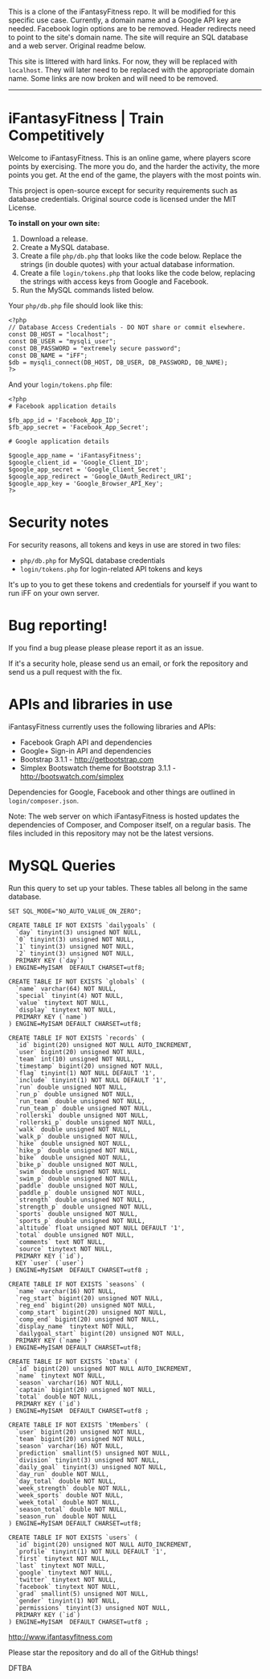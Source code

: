 This is a clone of the iFantasyFitness repo. It will be modified for this specific use case. Currently, a domain name and a Google API key are needed. Facebook login options are to be removed. Header redirects need to point to the site's domain name. The site will require an SQL database and a web server. Original readme below.

This site is littered with hard links. For now, they will be replaced with `localhost`. They will later need to be replaced with the appropriate domain name.
Some links are now broken and will need to be removed.

***

iFantasyFitness | Train Competitively
===============
Welcome to iFantasyFitness. This is an online game, where players score points by exercising. The more you do, and the harder the activity, the more points you get. At the end of the game, the players with the most points win.

This project is open-source except for security requirements such as database credentials. Original source code is licensed under the MIT License.

**To install on your own site:**

1. Download a release.
2. Create a MySQL database.
3. Create a file `php/db.php` that looks like the code below. Replace the strings (in double quotes) with your actual database information.
4. Create a file `login/tokens.php` that looks like the code below, replacing the strings with access keys from Google and Facebook.
5. Run the MySQL commands listed below.

Your `php/db.php` file should look like this:

	<?php
    // Database Access Credentials - DO NOT share or commit elsewhere.
    const DB_HOST = "localhost";
    const DB_USER = "mysqli_user";
    const DB_PASSWORD = "extremely secure password";
    const DB_NAME = "iFF";
    $db = mysqli_connect(DB_HOST, DB_USER, DB_PASSWORD, DB_NAME);
    ?>

And your `login/tokens.php` file:

	<?php
	# Facebook application details
	
	$fb_app_id = 'Facebook_App_ID';
	$fb_app_secret = 'Facebook_App_Secret';
	
	# Google application details
	
	$google_app_name = 'iFantasyFitness';
	$google_client_id = 'Google_Client_ID';
	$google_app_secret = 'Google_Client_Secret';
	$google_app_redirect = 'Google_OAuth_Redirect_URI';
	$google_app_key = 'Google_Browser_API_Key';
	?>

Security notes
==============
For security reasons, all tokens and keys in use are stored in two files:

- `php/db.php` for MySQL database credentials
- `login/tokens.php` for login-related API tokens and keys

It's up to you to get these tokens and credentials for yourself if you want to run iFF on your own server.

Bug reporting!
==============
If you find a bug please please please report it as an issue.

If it's a security hole, please send us an email, or fork the repository and send us a pull request with the fix.

APIs and libraries in use
=========================
iFantasyFitness currently uses the following libraries and APIs:

- Facebook Graph API and dependencies
- Google+ Sign-in API and dependencies
- Bootstrap 3.1.1 - http://getbootstrap.com
- Simplex Bootswatch theme for Bootstrap 3.1.1 - http://bootswatch.com/simplex 

Dependencies for Google, Facebook and other things are outlined in `login/composer.json`.

Note: The web server on which iFantasyFitness is hosted updates the dependencies of Composer, and Composer itself, on a regular basis. The files included in this repository may not be the latest versions.

MySQL Queries
=============
Run this query to set up your tables. These tables all belong in the same database.

	SET SQL_MODE="NO_AUTO_VALUE_ON_ZERO";
	
	CREATE TABLE IF NOT EXISTS `dailygoals` (
	  `day` tinyint(3) unsigned NOT NULL,
	  `0` tinyint(3) unsigned NOT NULL,
	  `1` tinyint(3) unsigned NOT NULL,
	  `2` tinyint(3) unsigned NOT NULL,
	  PRIMARY KEY (`day`)
	) ENGINE=MyISAM  DEFAULT CHARSET=utf8;
	
	CREATE TABLE IF NOT EXISTS `globals` (
	  `name` varchar(64) NOT NULL,
	  `special` tinyint(4) NOT NULL,
	  `value` tinytext NOT NULL,
	  `display` tinytext NOT NULL,
	  PRIMARY KEY (`name`)
	) ENGINE=MyISAM DEFAULT CHARSET=utf8;
	
	CREATE TABLE IF NOT EXISTS `records` (
	  `id` bigint(20) unsigned NOT NULL AUTO_INCREMENT,
	  `user` bigint(20) unsigned NOT NULL,
	  `team` int(10) unsigned NOT NULL,
	  `timestamp` bigint(20) unsigned NOT NULL,
	  `flag` tinyint(1) NOT NULL DEFAULT '1',
	  `include` tinyint(1) NOT NULL DEFAULT '1',
	  `run` double unsigned NOT NULL,
	  `run_p` double unsigned NOT NULL,
	  `run_team` double unsigned NOT NULL,
	  `run_team_p` double unsigned NOT NULL,
	  `rollerski` double unsigned NOT NULL,
	  `rollerski_p` double unsigned NOT NULL,
	  `walk` double unsigned NOT NULL,
	  `walk_p` double unsigned NOT NULL,
	  `hike` double unsigned NOT NULL,
	  `hike_p` double unsigned NOT NULL,
	  `bike` double unsigned NOT NULL,
	  `bike_p` double unsigned NOT NULL,
	  `swim` double unsigned NOT NULL,
	  `swim_p` double unsigned NOT NULL,
	  `paddle` double unsigned NOT NULL,
	  `paddle_p` double unsigned NOT NULL,
	  `strength` double unsigned NOT NULL,
	  `strength_p` double unsigned NOT NULL,
	  `sports` double unsigned NOT NULL,
	  `sports_p` double unsigned NOT NULL,
	  `altitude` float unsigned NOT NULL DEFAULT '1',
	  `total` double unsigned NOT NULL,
	  `comments` text NOT NULL,
	  `source` tinytext NOT NULL,
	  PRIMARY KEY (`id`),
	  KEY `user` (`user`)
	) ENGINE=MyISAM  DEFAULT CHARSET=utf8 ;
	
	CREATE TABLE IF NOT EXISTS `seasons` (
	  `name` varchar(16) NOT NULL,
	  `reg_start` bigint(20) unsigned NOT NULL,
	  `reg_end` bigint(20) unsigned NOT NULL,
	  `comp_start` bigint(20) unsigned NOT NULL,
	  `comp_end` bigint(20) unsigned NOT NULL,
	  `display_name` tinytext NOT NULL,
	  `dailygoal_start` bigint(20) unsigned NOT NULL,
	  PRIMARY KEY (`name`)
	) ENGINE=MyISAM DEFAULT CHARSET=utf8;
	
	CREATE TABLE IF NOT EXISTS `tData` (
	  `id` bigint(20) unsigned NOT NULL AUTO_INCREMENT,
	  `name` tinytext NOT NULL,
	  `season` varchar(16) NOT NULL,
	  `captain` bigint(20) unsigned NOT NULL,
	  `total` double NOT NULL,
	  PRIMARY KEY (`id`)
	) ENGINE=MyISAM  DEFAULT CHARSET=utf8 ;
	
	CREATE TABLE IF NOT EXISTS `tMembers` (
	  `user` bigint(20) unsigned NOT NULL,
	  `team` bigint(20) unsigned NOT NULL,
	  `season` varchar(16) NOT NULL,
	  `prediction` smallint(5) unsigned NOT NULL,
	  `division` tinyint(3) unsigned NOT NULL,
	  `daily_goal` tinyint(3) unsigned NOT NULL,
	  `day_run` double NOT NULL,
	  `day_total` double NOT NULL,
	  `week_strength` double NOT NULL,
	  `week_sports` double NOT NULL,
	  `week_total` double NOT NULL,
	  `season_total` double NOT NULL,
	  `season_run` double NOT NULL
	) ENGINE=MyISAM DEFAULT CHARSET=utf8;
	
	CREATE TABLE IF NOT EXISTS `users` (
	  `id` bigint(20) unsigned NOT NULL AUTO_INCREMENT,
	  `profile` tinyint(1) NOT NULL DEFAULT '1',
	  `first` tinytext NOT NULL,
	  `last` tinytext NOT NULL,
	  `google` tinytext NOT NULL,
	  `twitter` tinytext NOT NULL,
	  `facebook` tinytext NOT NULL,
	  `grad` smallint(5) unsigned NOT NULL,
	  `gender` tinyint(1) NOT NULL,
	  `permissions` tinyint(3) unsigned NOT NULL,
	  PRIMARY KEY (`id`)
	) ENGINE=MyISAM  DEFAULT CHARSET=utf8 ;

http://www.ifantasyfitness.com

Please star the repository and do all of the GitHub things!

DFTBA